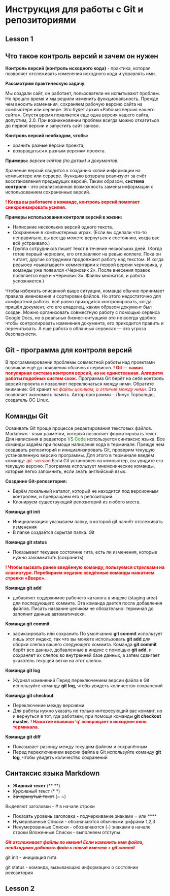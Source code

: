 # Инструкция для работы с Git и репозиториями

## Lesson 1

## Что такое контроль версий и зачем он нужен

**Контроль версий (контроль исходного кода)** - практика, которая позволяет отслеживать изменения исходного кода и управлять ими.

**Рассмотрим практическую задачу.**

Мы создали сайт, он работает, пользователи не испытывают проблем. Но прошло время и мы решили изменить функциональность. Прежде чем вносить изменения, сохраняем рабочую версию сайта на компьютере или сервере. Это будет архив «Рабочая версия нашего сайта». Спустя время появляется еще одна версия нашего сайта, допустим, 2.0. При возникновении проблем всегда можно откатиться до первой версии и запустить сайт заново.

**Контроль версий необходим, чтобы:**

- хранить разные версии проекта;
- возвращаться к разным версиям проекта.

**Примеры:**  _версии сайтов (по датам) и документов._

Хранение версий сводится к созданию копий информации на компьютере или сервере. Функцию возврата реализуют за счёт восстановления предыдущих версий.
Таким образом, **система контроля** - это реализованная возможность замены информации с использованием сохраненных версий.

<span style="color:red"> **! Когда вы работаете в команде, контроль версий помогает синхронизировать усилия.** </span>


**Примеры использования контроля версий в жизни:**

- Написание нескольких версий одного текста.
- Сохранение в компьютерных играх.
(Если вы сделали что-то неправильно, вы всегда можете вернуться к состоянию, когда вас всё устраивало.)
- Группа сотрудников пишет текст в течение нескольких дней.
(Когда готов первый черновик, его отправляют на ревью коллеге. Пока он читает, другие сотрудники продолжают работу над текстом. И когда ревьюер «выкатывает» комментарии к первой версии черновика, у команды уже появился «Черновик 2». После внесения правок появляется ещё и «Черновик 3». Файлы множатся, и работа усложняется.)

Чтобы избежать описанной выше ситуации, команда обычно принимает правила именования и сортировки файлов. Но этого недостаточно для комфортной работы: всё равно приходится контролировать, когда пришёл документ, кто его владелец, каким образом документ был создан.
Можно организовать совместную работу с помощью сервиса Google Docs, но в реальных бизнес-ситуациях это не всегда удобно: чтобы контролировать изменения документа, его приходится править и перечитывать. А ещё работа в облачных сервисах — это угроза безопасности.


## Git - программа для контроля версий 

В программировании проблемы совместной работы над проектами возникли ещё до появления облачных сервисов.
<span style="color:red">**! Git — самая популярная система контроля версий, но не единственная. Алгоритм работы подобных систем схож.**</span>
Программа Git берёт на себя контроль версий проекта и позволяет переключаться между ними. Обратите внимание: Git хранит <span style="color:red">*не файлы целиком, а отличия между ними.* </span> Это позволяет экономить память. Автор программы - Линус Торвальдс, создатель ОС Linux.

## Команды Git
Осваивать Git проще процессе редактирования текстовых файлов. Markdown - язык разметки, который позволяет форматировать текст. Для написания в редакторе 
<span style="color:green">VS Code</span>  используется синтаксис языка.
Все команды задаём при помощи написания кода в терминале.
Прежде чем создавать репозиторий и инициализировать Git, проверим текущую установленную версию программы. Для этого в терминале введём команду:
<span style="color:red">*git –version*</span>
Если Git установлен на компьютер, вы увидите его текущую версию.
Программа использует мнемонические команды, которые легко запомнить, если знать английский язык.

**Создание Git-репозитория:**
- Берём локальный каталог, который не находится под версионным контролем, и превращаем его в репозиторий.
- Клонируем существующий репозиторий из любого места.

**Команда git init**
- Инициализация: указываем папку, в которой git начнёт отслеживать изменения
- В папке создаётся скрытая папка. Git

**Команда git status**
-	Показывает текущее состояние гита, есть ли изменения, которые нужно закоммитить (сохранить)

<span style="color:red">**! Чтобы вызвать ранее введённую команду, пользуемся стрелками на клавиатуре. Перебираем недавно введённые команды нажатием стрелки «Вверх».**</span> 

**Команда git add**
-	добавляет содержимое рабочего каталога в индекс (staging area) для последующего коммита. Эта команда дается после добавления файлов. Писать название целиком не обязательно: терминал до заполнит данные автоматически.

**Команда git commit**
- зафиксировать или сохранить
По умолчанию **git commit** использует лишь этот индекс, так что вы можете использовать **git add** для сборки слепка вашего следующего коммита.
Команда **git commit** берёт все данные, добавленные в индекс с помощью **git add**, и сохраняет их слепок во внутренней базе данных, а затем сдвигает указатель текущей ветки на этот слепок.

**Команда git log**
- Журнал изменений
Перед переключением версии файла в Git используйте команду **git log**, чтобы увидеть количество сохранений

**Команда git checkout**
- Переключение между версиями.
- Для работы нужно указать не только интересующий вас коммит, но и вернуться в тот, где работаем, при помощи команды **git checkout master.**
<span style="color:red">**! Нажатие клавиши ‘q’ возвращает в исходное окно терминала.**</span>

**Команда git diff**
- Показывает разницу между текущим файлом и сохранённым
- Перед переключением версии файла в Git используйте команду **git log**, чтобы увидеть количество сохранений

## Синтаксис языка Markdown
- **Жирный текст** (** **)
- *Курсивный текст* (* *)
- ~~Зачеркнутый текст~~ (~ ~)

Выделяют заголовки  - # в начале строки
- Показать уровень заголовка - подчеркивание знаками = или ****
- Нумерованные Списки - обозначаются обычными цифрами 1,2,3
- Ненумерованные Списки - обозначаются (-) знаками в начале строки
Вложенные Списки - выполняем отступы

<span style="color:red">***Git отслеживает файлы по имени!
Если изменить имя файла, необходимо добавить файл с новый именем + git commit***</span>

git init - инициация гита

git status - команда, вызывающаю информацию о состоянии рекозитория

## Lesson 2

